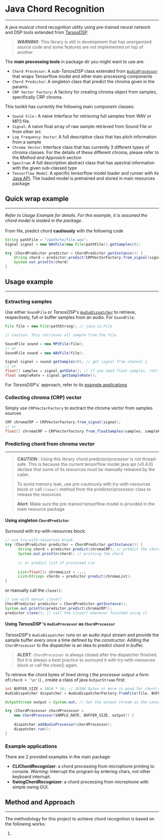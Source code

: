 # Java Chord Recognition

---

A java musical chord recognition utility using pre-trained neural network and DSP tools extended from [TarsosDSP][1]. 

> ***WARNING***: This library is still in development that has unorganized source code and some features are not implemented on top of another

The **main processing tools** in package dir you might want to use are:

- `Chord Processor`: A sub-*TarsosDSP* class extended from [`AudioProcessor`][3] that wraps Tensorflow model and
  other main processing components
- `Chord Predictor`: A singleton class that predict the chroma given in the params.
- `CRP Vector Factory`: A factory for creating chroma object from samples, specifically CRP chroma.

This toolkit has currently the following main component classes:

- `Sound File` : A naive Interface for retrieving full samples from WAV or MP3 file.
- `Signal`: A naive float array of raw sample retrieved from Sound File or from other src
- `Log Frequency Vector`: A full descriptive class that has pitch information from a sample
- `Chroma Vector`: Interface class that has currently 3 different types of chroma classes.
  For the details of these different chroma, please refer to the *Method and Approach* section
- `Spectrum`: A full description abstract class that has spectral information with the given sub-classed type
- `Tensorflow Model`: A specific tensorflow model loader and runner with its [Java API][2]. The loaded model is
  pretrained and stored in main resources package

## Quick wrap example

---

*Refer to Usage Example for details. For this example, it is assumed the chord model is loaded in the package*. 
<br><br>From file, predict chord **cautiously** with the following code
```java
String pathFile = "/path/to/file.wav";
Signal signal = new WAVFile(new File(pathFile)).getSamples(0);

try (ChordPredictor predictor = ChordPredictor.getInstance()) {
    String chord = predictor.predict(CRPVectorFactory.from_signal(signal));
    System.out.println(chord)
}
```
## Usage example

---

### Extracting samples
Use either `SoundFile` or *TarsosDSP*'s [`AudioDispatcher`][4] to retrieve, respectively, full or buffer 
samples from an audio. For `SoundFile`:
```java
File file = new File(pathString); // java.io.File

// Caution: This retrieves all sample from the file

SoundFile sound = new MP3File(file);
// or
SoundFile sound = new WAVFile(file);

Signal signal = sound.getSamples(0); // get signal from channel 1
// or
float[] samples = signal.getData(); // if you need float samples, retrieve its data of the audio
float sampleRate = signal.getSampleRate();
```
For *TarsosDSP*'s` approach, refer to its [example applications][5]

### Collecting  chroma (CRP) vector

Simply use `CRPVectorFactory` to exctract the chroma vector from samples sources
```java
CRP chromaCRP = CRPVectorFactory.from_signal(signal);
// or
float[] chromaCRP = CRPVectorFactory.from_floatSamples(samples, sampleRate);
```

### Predicting chord from chroma vector

---

> ***CAUTION*** : Using this library chord predictor/processor is not thread-safe. This is because the current tensorflow
> model java api (v0.4.0) declare that some of its resources must be manually released by the caller.
> 
> To avoid memory leak, use pre-cautiously with try-with-resources block or call `close()` method 
> from the predictor/processor class to release the resources.

> **Alert**: Make sure the pre-trained tensorflow model is provided in the main resource package 

#### Using singleton `ChordPredictor`

Surround with try-with-resources block:

```java
// use try-with-resources block
try (ChordPredictor predictor = ChordPredictor.getInstance()) {
      String chord = predictor.predict(chromaCRP); // predict the chord
      System.out.println(chord); // printing the chord
      
      // or predict list of processed crp
      
      List<float[]> chromaList = ...;
      List<String> chords = predictor.predict(chromaList);
}
```
or manually call the `close()`:

```java
// use with manual close()
ChordPredictor predictor = ChordPredictor.getInstance();
System.out.println(predictor.predict(chromaCRP)); 
predictor.close(); // call the close() whenever finished using it
```

#### Using *TarsosDSP* 's `AudioProcessor` as `ChordProcessor`

*TarsosDSP*'s `AudioDispatcher` runs on an audio input stream and provide the sample buffer
every once a time defined by the constructor. Adding the `ChordProcessor` to the dispatcher
is an idea to predict chord in buffer.
> **ALERT**: `ChordProcessor` is always closed after the dispatcher finished.
> But it is always a best practice to surround it with try-with-resources block or call the close() again.
 
To retrieve the chord bytes of lined string ( the processor output a form of`(chord + '\n')`) ,
create a class of java `OutputStream` first:

```java
int BUFFER_SIZE = 1024 * 16; // 16384 bytes or more is good for chord audio buffering
AudioDispatcher dispatcher = AudioDispatcherFactory.fromFile(file, BUFFER_SIZE, BUFFER_SIZE/2);

OutputStream output = System.out; // Set the output stream as the console

try (ChordProcessor chordProcessor = 
    new ChordProcessor(SAMPLE_RATE, BUFFER_SIZE, output)) {
    
    dispatcher.addAudioProcessor(chordProcessor);
    dispatcher.run();
}
```

### Example applications


There are 2 provided examples in the main package:

- **CLIChordRecognizer**: a chord processing from microphone printing to console. *Warning*:
Interrupt the program by entering chars, not other keyboard interrupt. 
- **SwingChordRecognizer**: a chord processing from microphone with simple swing GUI.

## Method and Approach

---

The methodology for this project to achieve chord recognition is based on the following works:

1. 

[1]: <https://github.com/JorenSix/TarsosDSP> "TarsosDSP"
[2]: https://www.tensorflow.org/jvm/api_docs/
[3]: https://0110.be/releases/TarsosDSP/TarsosDSP-2.4/TarsosDSP-2.4-Documentation/be/tarsos/dsp/AudioProcessor.html
[4]: https://0110.be/releases/TarsosDSP/TarsosDSP-2.4/TarsosDSP-2.4-Documentation/be/tarsos/dsp/AudioDispatcher.html
[5]: https://github.com/JorenSix/TarsosDSP#tarsosdsp-example-applications
